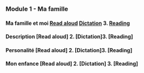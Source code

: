 ### Module 1 - Ma famille
#### Ma famille et moi [Read aloud](https://adaligand.github.io/9FR/famillereadaloud.html) [Dictation](https://adaligand.github.io/9FR/Familledictation.html) 3. [Reading](https://adaligand.github.io/9FR/Familyreading.html)
#### Description [Read aloud] 2. [Dictation]3. [Reading]
#### Personalité [Read aloud] 2. [Dictation]3. [Reading]
#### Mon enfance [Read aloud] 2. [Dictation] 3. [Reading]
